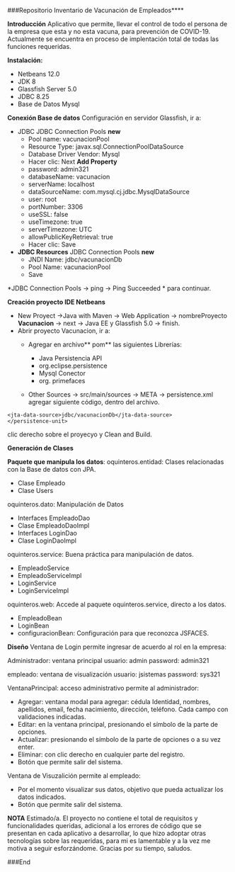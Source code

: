 ###Repositorio Inventario de Vacunación de Empleados****

**Introducción**
Aplicativo que permite, llevar el control de todo el persona de la empresa que esta y no esta vacuna, para  prevención de COVID-19. Actualmente se encuentra  en proceso de implentación total de todas las funciones requeridas.

**Instalación:**
- Netbeans 12.0
- JDK 8
- Glassfish Server 5.0
- JDBC 8.25
- Base de Datos Mysql

**Conexión Base de datos**
Configuración en servidor Glassfish, ir a:
- JDBC 
	 JDBC Connection Pools
	**new**
	- Pool name: vacunacionPool
	- Resource Type: javax.sql.ConnectionPoolDataSource
	- Database Driver Vendor: Mysql
	- Hacer clic: Next
	**Add Property**
	- password: admin321
	- databaseName: vacunacion
	- serverName: localhost
	- dataSourceName: com.mysql.cj.jdbc.MysqlDataSource
	- user: root
	- portNumber: 3306
	- useSSL: false
	- useTimezone: true
	- serverTimezone: UTC
	- allowPublicKeyRetrieval: true
	- Hacer clic: Save
- **JDBC Resources** 
JDBC Connection Pools
	**new**
	- JNDI Name: jdbc/vacunacionDb
	- Pool Name: vacunacionPool
	- Save

*JDBC Connection Pools -> ping -> Ping Succeeded * para continuar.

**Creación proyecto IDE Netbeans**
- New Proyect ->Java with Maven -> Web Application -> nombreProyecto **Vacunacion** -> next -> Java EE y Glassfish 5.0  -> finish.
- Abrir proyecto Vacunacion, ir a:
	- Agregar en archivo** pom** las siguientes Librerías:
		- Java Persistencia API
		- org.eclipse.persistence
		- Mysql Conector
		- org. primefaces 
		
	- Other Sources -> src/main/sources -> META -> persistence.xml agregar siguiente código, dentro del archivo. 

<persistence-unit name="inventarioPU" transaction-type="JTA">
        
    <jta-data-source>jdbc/vacunacionDb</jta-data-source>
    </persistence-unit>
clic derecho sobre el proyecyo y Clean and Build.

**Generación de Clases**

**Paquete que manipula los datos**:
oquinteros.entidad:  Clases relacionadas con la Base de datos con JPA.
- Clase Empleado
- Clase Users

oquinteros.dato: Manipulación de Datos
- Interfaces EmpleadoDao
- Clase EmpleadoDaoImpl
- Interfaces LoginDao
- Clase LoginDaoImpl

oquinteros.service: Buena práctica para manipulación de datos.
- EmpleadoService
- EmpleadoServiceImpl
- LoginService
- LoginServiceImpl

oquinteros.web: Accede al paquete oquinteros.service,  directo a los datos.
- EmpleadoBean
- LoginBean
- configuracionBean: Configuración para que reconozca JSFACES. 

**Diseño**
Ventana de Login
permite ingresar de acuerdo al rol en la empresa:

Administrador: ventana principal
usuario: admin
password: admin321

empleado: ventana de visualización
usuario: jsistemas
password: sys321

VentanaPrincipal: acceso administrativo
permite al administrador:
- Agregar: ventana modal para agregar: cédula Identidad, nombres, apellidos, email,  fecha nacimiento, dirección, teléfono. Cada campo con validaciones indicadas.
- Editar:  en la ventana principal, presionando el símbolo de la parte de opciones.
- Actualizar: presionando el símbolo de la parte de opciones o a su vez enter.
- Eliminar: con clic derecho en cualquier parte del registro.
- Botón que permite salir del sistema.

Ventana de Visuzalición
permite al empleado:
- Por el momento visualizar sus datos, objetivo que pueda actualizar los datos indicados.
- Botón que permite salir del sistema.

**NOTA**
Estimado/a.
El proyecto no contiene el total de requisitos y funcionalidades queridas, adicional a los errores de código que se presentan en cada aplicativo a desarrollar,  lo que hizo  adoptar otras tecnologías sobre las requeridas,  para mi es lamentable y a la vez me motiva a seguir  esforzándome. Gracias por su tiempo, saludos.


###End
